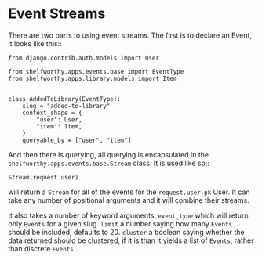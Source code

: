 Event Streams
=============

There are two parts to using event streams.  The first is to declare an Event,
it looks like this::

    from django.contrib.auth.models import User

    from shelfworthy.apps.events.base import EventType
    from shelfworthy.apps.library.models import Item


    class AddedToLibrary(EventType):
        slug = "added-to-library"
        context_shape = {
            "user": User,
            "item": Item,
        }
        queryable_by = ["user", "item"]

And then there is querying, all querying is encapsulated in the
``shelfworthy.apps.events.base.Stream`` class.  It is used like so::

    Stream(request.user)

will return a ``Stream`` for all of the events for the ``request.user.pk`` User.
It can take any number of positional arguments and it will combine their streams.

It also takes a number of keyword arguments.  ``event_type`` which will return
only ``Events`` for a given slug.  ``limit`` a number saying how many
``Events`` should be included, defaults to 20.  ``cluster`` a boolean saying
whether the data returned should be clustered, if it is than it yields a list
of ``Events``, rather than discrete ``Events``.
